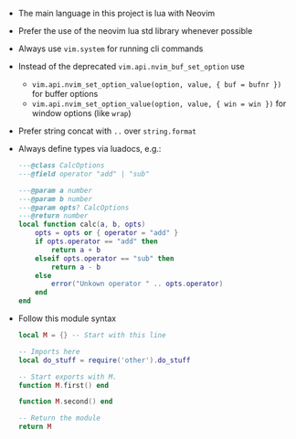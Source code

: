 - The main language in this project is lua with Neovim
- Prefer the use of the neovim lua std library whenever possible
- Always use `vim.system` for running cli commands
- Instead of the deprecated `vim.api.nvim_buf_set_option` use
  - `vim.api.nvim_set_option_value(option, value, { buf = bufnr })` for buffer options
  - `vim.api.nvim_set_option_value(option, value, { win = win })` for window options (like `wrap`)
- Prefer string concat with `..` over `string.format`
- Always define types via luadocs, e.g.:

  ```lua
  ---@class CalcOptions
  ---@field operator "add" | "sub"

  ---@param a number
  ---@param b number
  ---@param opts? CalcOptions
  ---@return number
  local function calc(a, b, opts)
      opts = opts or { operator = "add" }
      if opts.operator == "add" then
          return a + b
      elseif opts.operator == "sub" then
          return a - b
      else
          error("Unkown operator " .. opts.operator)
      end
  end
  ```

- Follow this module syntax

  ```lua
  local M = {} -- Start with this line

  -- Imports here
  local do_stuff = require('other').do_stuff

  -- Start exports with M.
  function M.first() end

  function M.second() end

  -- Return the module
  return M
  ```
